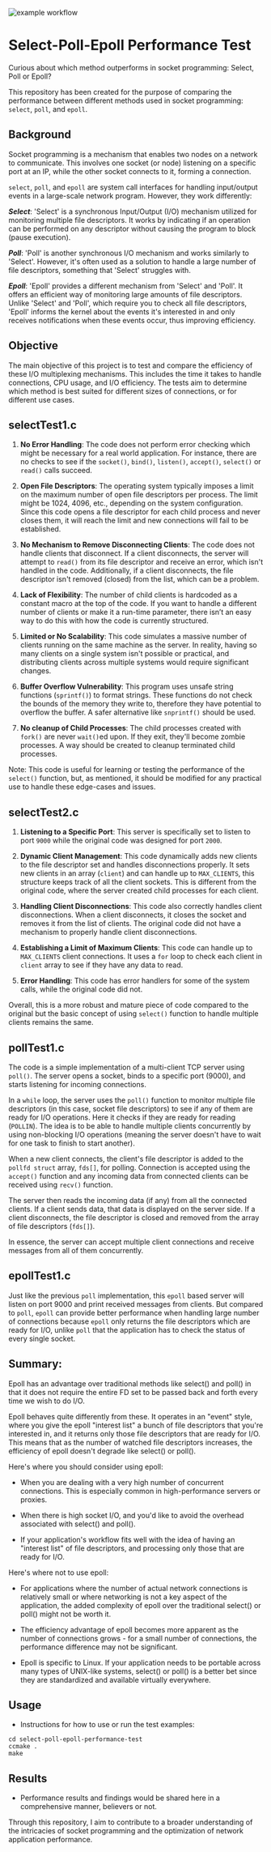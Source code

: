 ![example workflow](https://github.com/jakub-michalik/select-poll-epoll-performance-test/actions/workflows/cmake-single-platform.yml/badge.svg)

# Select-Poll-Epoll Performance Test 

Curious about which method outperforms in socket programming: Select, Poll or Epoll?

This repository has been created for the purpose of comparing the performance between different methods used in socket programming: `select`, `poll`, and `epoll`.

## Background

Socket programming is a mechanism that enables two nodes on a network to communicate. This involves one socket (or node) listening on a specific port at an IP, while the other socket connects to it, forming a connection.

`select`, `poll`, and `epoll` are system call interfaces for handling input/output events in a large-scale network program. However, they work differently:

***Select***: 'Select' is a synchronous Input/Output (I/O) mechanism utilized for monitoring multiple file descriptors. It works by indicating if an operation can be performed on any descriptor without causing the program to block (pause execution).

***Poll***: 'Poll' is another synchronous I/O mechanism and works similarly to 'Select'. However, it's often used as a solution to handle a large number of file descriptors, something that 'Select' struggles with. 

***Epoll***: 'Epoll' provides a different mechanism from 'Select' and 'Poll'. It offers an efficient way of monitoring large amounts of file descriptors. Unlike 'Select' and 'Poll', which require you to check all file descriptors, 'Epoll' informs the kernel about the events it's interested in and only receives notifications when these events occur, thus improving efficiency. 

## Objective

The main objective of this project is to test and compare the efficiency of these I/O multiplexing mechanisms. This includes the time it takes to handle connections, CPU usage, and I/O efficiency. The tests aim to determine which method is best suited for different sizes of connections, or for different use cases.

## selectTest1.c

1. **No Error Handling**: The code does not perform error checking which might be necessary for a real world application. For instance, there are no checks to see if the `socket()`, `bind()`, `listen()`, `accept()`, `select()` or `read()` calls succeed.

2. **Open File Descriptors**: The operating system typically imposes a limit on the maximum number of open file descriptors per process. The limit might be 1024, 4096, etc., depending on the system configuration. Since this code opens a file descriptor for each child process and never closes them, it will reach the limit and new connections will fail to be established.

3. **No Mechanism to Remove Disconnecting Clients**: The code does not handle clients that disconnect. If a client disconnects, the server will attempt to `read()` from its file descriptor and receive an error, which isn't handled in the code. Additionally, if a client disconnects, the file descriptor isn't removed (closed) from the list, which can be a problem.

4. **Lack of Flexibility**: The number of child clients is hardcoded as a constant macro at the top of the code. If you want to handle a different number of clients or make it a run-time parameter, there isn’t an easy way to do this with how the code is currently structured.

5. **Limited or No Scalability**: This code simulates a massive number of clients running on the same machine as the server. In reality, having so many clients on a single system isn't possible or practical, and distributing clients across multiple systems would require significant changes. 

6. **Buffer Overflow Vulnerability**: This program uses unsafe string functions (`sprintf()`) to format strings. These functions do not check the bounds of the memory they write to, therefore they have potential to overflow the buffer. A safer alternative like `snprintf()` should be used.

7. **No cleanup of Child Processes**: The child processes created with `fork()` are never `wait()`ed upon. If they exit, they'll become zombie processes. A way should be created to cleanup terminated child processes. 

Note: This code is useful for learning or testing the performance of the `select()` function, but, as mentioned, it should be modified for any practical use to handle these edge-cases and issues.

## selectTest2.c

1. **Listening to a Specific Port**: This server is specifically set to listen to port `9000` while the original code was designed for port `2000`.

2. **Dynamic Client Management**: This code dynamically adds new clients to the file descriptor set and handles disconnections properly. It sets new clients in an array (`client`) and can handle up to `MAX_CLIENTS`, this structure keeps track of all the client sockets. This is different from the original code, where the server created child processes for each client.

3. **Handling Client Disconnections**: This code also correctly handles client disconnections. When a client disconnects, it closes the socket and removes it from the list of clients. The original code did not have a mechanism to properly handle client disconnections.

4. **Establishing a Limit of Maximum Clients**: This code can handle up to `MAX_CLIENTS` client connections. It uses a `for` loop to check each client in `client` array to see if they have any data to read.

5. **Error Handling**: This code has error handlers for some of the system calls, while the original code did not.

Overall, this is a more robust and mature piece of code compared to the original but the basic concept of using `select()` function to handle multiple clients remains the same.

## pollTest1.c

The code is a simple implementation of a multi-client TCP server using `poll()`. The server opens a socket, binds to a specific port (9000), and starts listening for incoming connections. 

In a `while` loop, the server uses the `poll()` function to monitor multiple file descriptors (in this case, socket file descriptors) to see if any of them are ready for I/O operations. Here it checks if they are ready for reading (`POLLIN`). The idea is to be able to handle multiple clients concurrently by using non-blocking I/O operations (meaning the server doesn't have to wait for one task to finish to start another). 

When a new client connects, the client's file descriptor is added to the `pollfd struct` array, `fds[]`, for polling. Connection is accepted using the `accept()` function and any incoming data from connected clients can be received using `recv()` function. 

The server then reads the incoming data (if any) from all the connected clients. If a client sends data, that data is displayed on the server side. If a client disconnects, the file descriptor is closed and removed from the array of file descriptors (`fds[]`). 

In essence, the server can accept multiple client connections and receive messages from all of them concurrently.

## epollTest1.c

Just like the previous `poll` implementation, this `epoll` based server will listen on port 9000 and print received messages from clients. But compared to `poll`, `epoll` can provide better performance when handling large number of connections because `epoll` only returns the file descriptors which are ready for I/O, unlike `poll` that the application has to check the status of every single socket.

## Summary:

Epoll has an advantage over traditional methods like select() and poll() in that it does not require the entire FD set to be passed back and forth every time we wish to do I/O.

Epoll behaves quite differently from these. It operates in an "event" style, where you give the epoll "interest list" a bunch of file descriptors that you're interested in, and it returns only those file descriptors that are ready for I/O. This means that as the number of watched file descriptors increases, the efficiency of epoll doesn't degrade like select() or poll().

Here's where you should consider using epoll:

- When you are dealing with a very high number of concurrent connections. This is especially common in high-performance servers or proxies.

- When there is high socket I/O, and you'd like to avoid the overhead associated with select() and poll().

- If your application's workflow fits well with the idea of having an "interest list" of file descriptors, and processing only those that are ready for I/O.


Here's where not to use epoll:

- For applications where the number of actual network connections is relatively small or where networking is not a key aspect of the application, the added complexity of epoll over the traditional select() or poll() might not be worth it.

- The efficiency advantage of epoll becomes more apparent as the number of connections grows - for a small number of connections, the performance difference may not be significant.

- Epoll is specific to Linux. If your application needs to be portable across many types of UNIX-like systems, select() or poll() is a better bet since they are standardized and available virtually everywhere.

## Usage

* Instructions for how to use or run the test examples:

```
cd select-poll-epoll-performance-test
ccmake . 
make 
```

## Results

* Performance results and findings would be shared here in a comprehensive manner, believers or not.

Through this repository, I aim to contribute to a broader understanding of the intricacies of socket programming and the optimization of network application performance.
